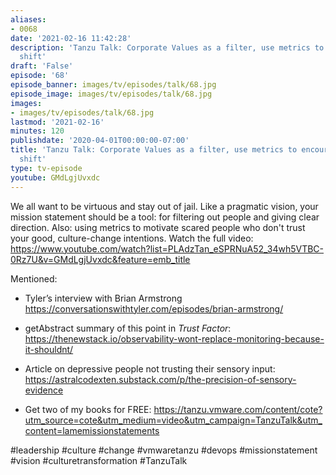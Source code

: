 ```yaml
---
aliases:
- 0068
date: '2021-02-16 11:42:28'
description: 'Tanzu Talk: Corporate Values as a filter, use metrics to encourage mindset
  shift'
draft: 'False'
episode: '68'
episode_banner: images/tv/episodes/talk/68.jpg
episode_image: images/tv/episodes/talk/68.jpg
images:
- images/tv/episodes/talk/68.jpg
lastmod: '2021-02-16'
minutes: 120
publishdate: '2020-04-01T00:00:00-07:00'
title: 'Tanzu Talk: Corporate Values as a filter, use metrics to encourage mindset
  shift'
type: tv-episode
youtube: GMdLgjUvxdc
---
```


We all want to be virtuous and stay out of jail. Like a pragmatic vision, your mission statement should be a tool: for filtering out people and giving clear direction. Also: using metrics to motivate scared people who don't trust your good, culture-change intentions. Watch the full video: https://www.youtube.com/watch?list=PLAdzTan_eSPRNuA52_34wh5VTBC-0Rz7U&v=GMdLgjUvxdc&feature=emb_title

Mentioned:

- Tyler’s interview with Brian Armstrong https://conversationswithtyler.com/episodes/brian-armstrong/

-  getAbstract summary of this point in _Trust Factor_: https://thenewstack.io/observability-wont-replace-monitoring-because-it-shouldnt/

- Article on depressive people not trusting their sensory input: https://astralcodexten.substack.com/p/the-precision-of-sensory-evidence

- Get two of my books for FREE: https://tanzu.vmware.com/content/cote?utm_source=cote&utm_medium=video&utm_campaign=TanzuTalk&utm_content=lamemissionstatements

#leadership #culture #change #vmwaretanzu #devops #missionstatement #vision #culturetransformation #TanzuTalk